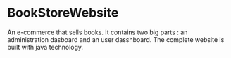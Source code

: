 # BookStoreWebsite
An e-commerce that sells books. It contains two big parts : an administration dasboard and an user dasshboard. The complete website is built with java technology.
